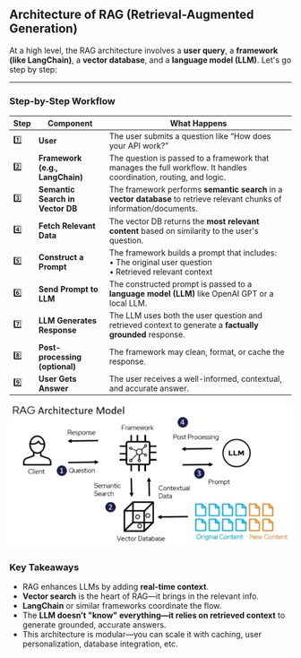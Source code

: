 ## **Architecture of RAG (Retrieval-Augmented Generation)**

At a high level, the RAG architecture involves a **user query**, a **framework (like LangChain)**, a **vector database**, and a **language model (LLM)**. Let's go step by step:

---

### **Step-by-Step Workflow**

| **Step** | **Component**                    | **What Happens**                                                                                                          |
| -------- | -------------------------------- | ------------------------------------------------------------------------------------------------------------------------- |
| 1️⃣      | **User**                         | The user submits a question like “How does your API work?”                                                                |
| 2️⃣      | **Framework (e.g., LangChain)**  | The question is passed to a framework that manages the full workflow. It handles coordination, routing, and logic.        |
| 3️⃣      | **Semantic Search in Vector DB** | The framework performs **semantic search** in a **vector database** to retrieve relevant chunks of information/documents. |
| 4️⃣      | **Fetch Relevant Data**          | The vector DB returns the **most relevant content** based on similarity to the user's question.                           |
| 5️⃣      | **Construct a Prompt**           | The framework builds a prompt that includes: <br> • The original user question <br> • Retrieved relevant context          |
| 6️⃣      | **Send Prompt to LLM**           | The constructed prompt is passed to a **language model (LLM)** like OpenAI GPT or a local LLM.                            |
| 7️⃣      | **LLM Generates Response**       | The LLM uses both the user question and retrieved context to generate a **factually grounded** response.                  |
| 8️⃣      | **Post-processing (optional)**   | The framework may clean, format, or cache the response.                                                                   |
| 9️⃣      | **User Gets Answer**             | The user receives a well-informed, contextual, and accurate answer.                                                       |

<img src = "https://github.com/Pallavilathavadlamudi/GenerativeAI/blob/main/RAG-Retrival%20Augmented%20generation/Assets/img-rag-architecture-model.jpg">

### **Key Takeaways**

* RAG enhances LLMs by adding **real-time context**.
* **Vector search** is the heart of RAG—it brings in the relevant info.
* **LangChain** or similar frameworks coordinate the flow.
* The **LLM doesn’t "know" everything—it relies on retrieved context** to generate grounded, accurate answers.
* This architecture is modular—you can scale it with caching, user personalization, database integration, etc.

